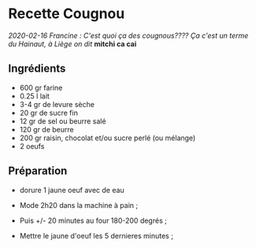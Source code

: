 # Recette Cougnou

*2020-02-16 Francine : C'est quoi ça des cougnous???? Ça c'est un terme du Hainaut, à Liège on dit* **mitchi ca cai**

## Ingrédients
- 600 gr farine
- 0.25 l lait
- 3-4 gr de levure sèche
- 20 gr de sucre fin
- 12 gr de sel ou beurre salé
- 120 gr de beurre
- 200 gr raisin, chocolat et/ou sucre perlé (ou mélange)
- 2 oeufs

## Préparation

- dorure 1 jaune oeuf avec de eau

- Mode 2h20 dans la machine à pain ;
- Puis +/- 20 minutes au four 180-200 degrés ;
- Mettre le jaune d'oeuf les 5 dernieres minutes ;
